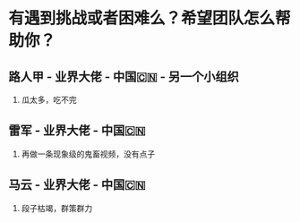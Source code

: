 # 有遇到挑战或者困难么？希望团队怎么帮助你？

## 路人甲 - 业界大佬 - 中国🇨🇳 - 另一个小组织

1. 瓜太多，吃不完

## 雷军 - 业界大佬 - 中国🇨🇳

1. 再做一条现象级的鬼畜视频，没有点子

## 马云 - 业界大佬 - 中国🇨🇳

1. 段子枯竭，群策群力


